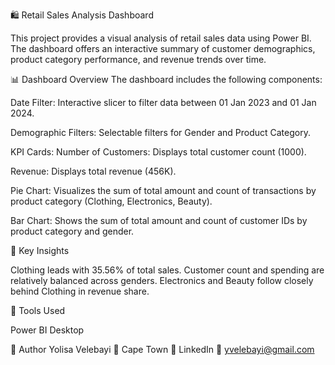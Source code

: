 
🛍️ Retail Sales Analysis Dashboard

This project provides a visual analysis of retail sales data using Power BI. The dashboard offers an interactive summary of customer demographics, product category performance, and revenue trends over time.

📊 Dashboard Overview
The dashboard includes the following components:

Date Filter: Interactive slicer to filter data between 01 Jan 2023 and 01 Jan 2024.

Demographic Filters: Selectable filters for Gender and Product Category.

KPI Cards:
Number of Customers: Displays total customer count (1000).

Revenue: Displays total revenue (456K).

Pie Chart:
Visualizes the sum of total amount and count of transactions by product category (Clothing, Electronics, Beauty).

Bar Chart:
Shows the sum of total amount and count of customer IDs by product category and gender.

📌 Key Insights

Clothing leads with 35.56% of total sales.
Customer count and spending are relatively balanced across genders.
Electronics and Beauty follow closely behind Clothing in revenue share.

🧰 Tools Used

Power BI Desktop

🧠 Author
Yolisa Velebayi
📍 Cape Town
🔗 LinkedIn
📧 yvelebayi@gmail.com

